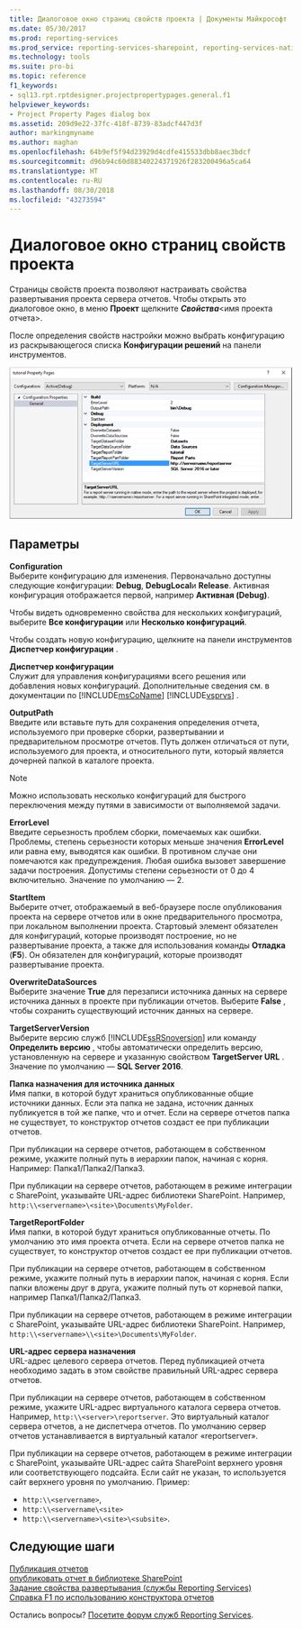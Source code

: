 ```yaml
---
title: Диалоговое окно страниц свойств проекта | Документы Майкрософт
ms.date: 05/30/2017
ms.prod: reporting-services
ms.prod_service: reporting-services-sharepoint, reporting-services-native
ms.technology: tools
ms.suite: pro-bi
ms.topic: reference
f1_keywords:
- sql13.rpt.rptdesigner.projectpropertypages.general.f1
helpviewer_keywords:
- Project Property Pages dialog box
ms.assetid: 209d9e22-37fc-418f-8739-83adcf447d3f
author: markingmyname
ms.author: maghan
ms.openlocfilehash: 64b9ef5f94d23929d4cdfe415533dbb8aec3bdcf
ms.sourcegitcommit: d96b94c60d88340224371926f283200496a5ca64
ms.translationtype: HT
ms.contentlocale: ru-RU
ms.lasthandoff: 08/30/2018
ms.locfileid: "43273594"
---
```

# <a name="project-property-pages-dialog-box"></a>Диалоговое окно страниц свойств проекта

  Страницы свойств проекта позволяют настраивать свойства развертывания проекта сервера отчетов. Чтобы открыть это диалоговое окно, в меню **Проект** щелкните ***Свойства***\<имя проекта отчета>.  
  
 После определения свойств настройки можно выбрать конфигурацию из раскрывающегося списка **Конфигурации решений** на панели инструментов.  

![ssrs_project_properties](../../reporting-services/reports/media/ssrs-project-properties.png)
  
## <a name="options"></a>Параметры  
 **Configuration**  
 Выберите конфигурацию для изменения. Первоначально доступны следующие конфигурации: **Debug**, **DebugLocal**и **Release**. Активная конфигурация отображается первой, например **Активная (Debug)**.  
  
 Чтобы видеть одновременно свойства для нескольких конфигураций, выберите **Все конфигурации** или **Несколько конфигураций**.  
  
 Чтобы создать новую конфигурацию, щелкните на панели инструментов **Диспетчер конфигурации** .  
  
 **Диспетчер конфигурации**  
 Служит для управления конфигурациями всего решения или добавления новых конфигураций. Дополнительные сведения см. в документации по [!INCLUDE[msCoName](../../includes/msconame-md.md)] [!INCLUDE[vsprvs](../../includes/vsprvs-md.md)] .  
  
 **OutputPath**  
 Введите или вставьте путь для сохранения определения отчета, используемого при проверке сборки, развертывании и предварительном просмотре отчетов. Путь должен отличаться от пути, используемого для проекта, и относительного пути, который является дочерней папкой в каталоге проекта.  
  
> [!NOTE]  
>  Можно использовать несколько конфигураций для быстрого переключения между путями в зависимости от выполняемой задачи.  
  
 **ErrorLevel**  
 Введите серьезность проблем сборки, помечаемых как ошибки. Проблемы, степень серьезности которых меньше значения **ErrorLevel** или равна ему, выводятся как ошибки. В противном случае они помечаются как предупреждения. Любая ошибка вызовет завершение задачи построения. Допустимы степени серьезности от 0 до 4 включительно. Значение по умолчанию — 2.  
  
 **StartItem**  
 Выберите отчет, отображаемый в веб-браузере после опубликования проекта на сервере отчетов или в окне предварительного просмотра, при локальном выполнении проекта. Стартовый элемент обязателен для конфигураций, которые производят построение, но не развертывание проекта, а также для использования команды **Отладка** (**F5**). Он обязателен для конфигураций, которые производят развертывание проекта.  
  
 **OverwriteDataSources**  
 Выберите значение **True** для перезаписи источника данных на сервере источника данных в проекте при публикации отчетов. Выберите **False** , чтобы сохранить существующий источник данных на сервере.  
  
 **TargetServerVersion**  
 Выберите версию служб [!INCLUDE[ssRSnoversion](../../includes/ssrsnoversion-md.md)] или команду **Определить версию** , чтобы автоматически определить версию, установленную на сервере и указанную свойством **TargetServer URL** . Значение по умолчанию — **SQL Server 2016**.  
  
 **Папка назначения для источника данных**  
 Имя папки, в которой будут храниться опубликованные общие источники данных. Если эта папка не задана, источник данных публикуется в той же папке, что и отчет. Если на сервере отчетов папка не существует, то конструктор отчетов создаст ее при публикации отчетов.  
  
 При публикации на сервере отчетов, работающем в собственном режиме, укажите полный путь в иерархии папок, начиная с корня. Например: Папка1/Папка2/Папка3.  
  
 При публикации на сервере отчетов, работающем в режиме интеграции с SharePoint, указывайте URL-адрес библиотеки SharePoint. Например, `http:\\<servername>\<site>\Documents\MyFolder`.  
  
 **TargetReportFolder**  
 Имя папки, в которой будут храниться опубликованные отчеты. По умолчанию это имя проекта отчета. Если на сервере отчетов папка не существует, то конструктор отчетов создаст ее при публикации отчетов.  
  
 При публикации на сервере отчетов, работающем в собственном режиме, укажите полный путь в иерархии папок, начиная с корня. Если папки вложены друг в друга, укажите полный путь от корневой папки, например Папка1/Папка2/Папка3.  
  
 При публикации на сервере отчетов, работающем в режиме интеграции с SharePoint, указывайте URL-адрес библиотеки SharePoint. Например, `http:\\<servername>\\<site>\Documents\MyFolder`.  
  
 **URL-адрес сервера назначения**  
 URL-адрес целевого сервера отчетов. Перед публикацией отчета необходимо задать в этом свойстве правильный URL-адрес сервера отчетов.  
  
 При публикации на сервере отчетов, работающем в собственном режиме, укажите URL-адрес виртуального каталога сервера отчетов. Например, `http:\\<server>\reportserver`. Это виртуальный каталог сервера отчетов, а не диспетчера отчетов. По умолчанию сервер отчетов устанавливается в виртуальный каталог «reportserver».  
  
 При публикации на сервере отчетов, работающем в режиме интеграции с SharePoint, указывайте URL-адрес сайта SharePoint верхнего уровня или соответствующего подсайта. Если сайт не указан, то используется сайт верхнего уровня по умолчанию. Пример: 
+ `http:\\<servername>`, 
+ `http:\\<servername\<site>` 
+ `http:\\<servername>\<site>\<subsite>`.  

## <a name="next-steps"></a>Следующие шаги

[Публикация отчетов](http://msdn.microsoft.com/library/ef5a514e-e818-4041-a8b0-15835f9a046b)   
[опубликовать отчет в библиотеке SharePoint](../../reporting-services/reports/publish-a-report-to-a-sharepoint-library.md)   
[Задание свойства развертывания (службы Reporting Services)](../../reporting-services/tools/set-deployment-properties-reporting-services.md)   
[Справка F1 по использованию конструктора отчетов](../../reporting-services/tools/report-designer-f1-help.md)  

Остались вопросы? [Посетите форум служб Reporting Services](http://go.microsoft.com/fwlink/?LinkId=620231).
